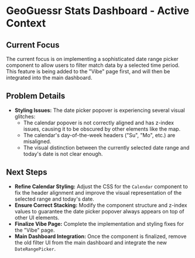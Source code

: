 # GeoGuessr Stats Dashboard - Active Context

## Current Focus

The current focus is on implementing a sophisticated date range picker component to allow users to filter match data by a selected time period. This feature is being added to the "Vibe" page first, and will then be integrated into the main dashboard.

## Problem Details

-   **Styling Issues:** The date picker popover is experiencing several visual glitches:
    -   The calendar popover is not correctly aligned and has z-index issues, causing it to be obscured by other elements like the map.
    -   The calendar's day-of-the-week headers ("Su", "Mo", etc.) are misaligned.
    -   The visual distinction between the currently selected date range and today's date is not clear enough.

## Next Steps

-   **Refine Calendar Styling:** Adjust the CSS for the `Calendar` component to fix the header alignment and improve the visual representation of the selected range and today's date.
-   **Ensure Correct Stacking:** Modify the component structure and z-index values to guarantee the date picker popover always appears on top of other UI elements.
-   **Finalize Vibe Page:** Complete the implementation and styling fixes for the "Vibe" page.
-   **Main Dashboard Integration:** Once the component is finalized, remove the old filter UI from the main dashboard and integrate the new `DateRangePicker`.
